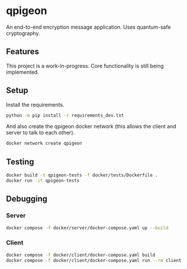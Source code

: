 # qpigeon

An end-to-end encryption message application. Uses quantum-safe cryptography.

## Features

This project is a work-in-progress. Core functionality is still being implemented.

## Setup

Install the requirements.

```sh
python -m pip install -r requirements_dev.txt
```

And also create the qpigeon docker network (this allows the client and server to talk to each other).

```sh
docker network create qpigeon
```

## Testing

```sh
docker build -t qpigeon-tests -f docker/tests/Dockerfile .
docker run -it qpigeon-tests
```

## Debugging

### Server

```sh
docker compose -f docker/server/docker-compose.yaml up --build
```

### Client

```sh
docker compose -f docker/client/docker-compose.yaml build
docker compose -f docker/client/docker-compose.yaml run --rm client
```